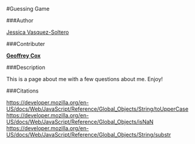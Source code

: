 #Guessing Game

###Author

[Jessica Vasquez-Soltero]()

###Contributer

[**Geoffrey Cox**](https://github.com/geoffreycc/guessing-game)

###Description

This is a page about me with a few questions about me. Enjoy!

###Citations

https://developer.mozilla.org/en-US/docs/Web/JavaScript/Reference/Global_Objects/String/toUpperCase
https://developer.mozilla.org/en-US/docs/Web/JavaScript/Reference/Global_Objects/isNaN
https://developer.mozilla.org/en-US/docs/Web/JavaScript/Reference/Global_Objects/String/substr

